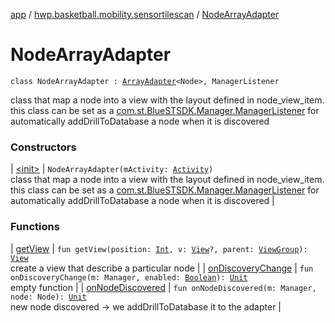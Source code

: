 [app](../../index.md) / [hwp.basketball.mobility.sensortilescan](../index.md) / [NodeArrayAdapter](.)

# NodeArrayAdapter

`class NodeArrayAdapter : `[`ArrayAdapter`](https://developer.android.com/reference/android/widget/ArrayAdapter.html)`<Node>, ManagerListener`

class that map a node into a view with the layout defined in node_view_item.
this class can be set as a [com.st.BlueSTSDK.Manager.ManagerListener](#) for automatically addDrillToDatabase
a node when it is discovered

### Constructors

| [&lt;init&gt;](-init-.md) | `NodeArrayAdapter(mActivity: `[`Activity`](https://developer.android.com/reference/android/app/Activity.html)`)`<br>class that map a node into a view with the layout defined in node_view_item. this class can be set as a [com.st.BlueSTSDK.Manager.ManagerListener](#) for automatically addDrillToDatabase a node when it is discovered |

### Functions

| [getView](get-view.md) | `fun getView(position: `[`Int`](https://kotlinlang.org/api/latest/jvm/stdlib/kotlin/-int/index.html)`, v: `[`View`](https://developer.android.com/reference/android/view/View.html)`?, parent: `[`ViewGroup`](https://developer.android.com/reference/android/view/ViewGroup.html)`): `[`View`](https://developer.android.com/reference/android/view/View.html)<br>create a view that describe a particular node |
| [onDiscoveryChange](on-discovery-change.md) | `fun onDiscoveryChange(m: Manager, enabled: `[`Boolean`](https://kotlinlang.org/api/latest/jvm/stdlib/kotlin/-boolean/index.html)`): `[`Unit`](https://kotlinlang.org/api/latest/jvm/stdlib/kotlin/-unit/index.html)<br>empty function |
| [onNodeDiscovered](on-node-discovered.md) | `fun onNodeDiscovered(m: Manager, node: Node): `[`Unit`](https://kotlinlang.org/api/latest/jvm/stdlib/kotlin/-unit/index.html)<br>new node discovered -&gt; we addDrillToDatabase it to the adapter |


